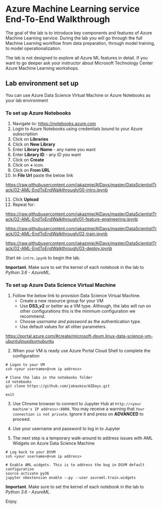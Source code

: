 # Azure Machine Learning service End-To-End Walkthrough

The goal of the lab is to introduce key components and features of Azure Machine Learning service. During the lab you will go through the full Machine Learning workflow from data preparation, through model training, to model operationalization.

The lab is not designed to explore all Azure ML features in detail. If you want to go deeper ask your instructor about Microsoft Technology Center Azure Machine Learning workshops.

## Lab environment set up

You can use Azure Data Science Virtual Machine or Azure Notebooks as your lab environment


### To set up Azure Notebooks

1. Navigate to: https://notebooks.azure.com
2. Login to Azure Notebooks using credentials bound to your Azure subscription
3. Click on **Libraries**
4. Click on **New Library**
5. Enter **Library Name** - any name you want
6. Enter **Library ID** - any ID you want
7. Click on **Create**
8. Click on **+** icon.
9. Click on **From URL**
10. In **File Url** paste the below link

https://raw.githubusercontent.com/jakazmie/AIDays/master/DataScientistTrack/02-AML-EndToEndWalkthrough/00-intro.ipynb

11. Click **Upload**
12. Repeat for:

https://raw.githubusercontent.com/jakazmie/AIDays/master/DataScientistTrack/02-AML-EndToEndWalkthrough/01-feature-engineering.ipynb

https://raw.githubusercontent.com/jakazmie/AIDays/master/DataScientistTrack/02-AML-EndToEndWalkthrough/02-train.ipynb

https://raw.githubusercontent.com/jakazmie/AIDays/master/DataScientistTrack/02-AML-EndToEndWalkthrough/03-deploy.ipynb

Start `00-intro.ipynb` to begin the lab.

**Important**. Make sure to set the kernel of each notebook in the lab to *Python 3.6 - AzureML*.


### To set up Azure Data Science Virtual Machine

1. Follow the below link to provision Data Science Virtual Machine. 
   - Create a new resource group for your VM
   - Use **DS3_v2** or better as a VM type. Although, the labs will run on other configurations this is the minimum configuration we recommend. 
   - Choose *username and password* as the authentication type. 
   - Use default values for all other parameters.

 https://portal.azure.com/#create/microsoft-dsvm.linux-data-science-vm-ubuntulinuxdsvmubuntu

2. When your VM is ready use Azure Portal Cloud Shell to complete the configuration

```
# Logon to your VM
ssh <your username>@<vm ip address>

# Clone the labs in the notebooks folder
cd notebooks
git clone https://github.com/jakazmie/AIDays.git

exit
```

3. Use Chrome browser to connect to Jupyter Hub at `http://<your machine's IP address>:8000`. You may receive a warning that `Your connection is not private`. Ignore it and press on **ADVANCED** to proceed.

3. Use your username and password to log in to Jupyter

4. The next step is a temporary walk-around to address issues with AML Widgets on Azure Data Science Machine
```
# Log back to your DSVM
ssh <your username>@<vm ip address>

# Enable AML widgets. This is to address the bug in DSVM default configuration
source activate py36
jupyter nbextension enable --py --user azureml.train.widgets
```

**Important**. Make sure to set the kernel of each notebook in the lab to *Python 3.6 - AzureML*.


Enjoy.





